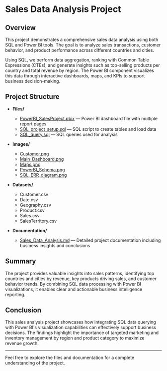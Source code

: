 # Sales Data Analysis Project

## Overview

This project demonstrates a comprehensive sales data analysis using both SQL and Power BI tools. The goal is to analyze sales transactions, customer behavior, and product performance across different countries and cities. 

Using SQL, we perform data aggregation, ranking with Common Table Expressions (CTEs), and generate insights such as top-selling products per country and total revenue by region. The Power BI component visualizes this data through interactive dashboards, maps, and KPIs to support business decision-making.

## Project Structure

- **Files/**  
  - [PowerBI_SalesProject.pbix](Files/PowerBI_SalesProject.pbix) — Power BI dashboard file with multiple report pages  
  - [SQL_project_setup.sql](Files/SQL_project_setup.sql) — SQL script to create tables and load data  
  - [SQL_query.sql](Files/SQL_query.sql) — SQL queries used for analysis  

- **Images/**  
  - [Customer.png](Images/Customer.png)  
  - [Main_Dashboard.png](Images/Main_Dashboard.png)  
  - [Maps.png](Images/Maps.png)  
  - [PowerBI_Schema.png](Images/PowerBI_Schema.png)  
  - [SQL_ERR_diagram.png](Images/SQL_ERR_diagram.png)  

- **Datasets/**  
  - Customer.csv  
  - Date.csv  
  - Geography.csv  
  - Product.csv  
  - Sales.csv  
  - SalesTerritory.csv  

- **Documentation/**  
  - [Sales_Data_Analysis.md](Documentation/Sales_Data_Analysis.md) — Detailed project documentation including business insights and conclusions  

## Summary

The project provides valuable insights into sales patterns, identifying top countries and cities by revenue, key products driving sales, and customer behavior trends. By combining SQL data processing with Power BI visualizations, it enables clear and actionable business intelligence reporting.

## Conclusion

This sales analysis project showcases how integrating SQL data querying with Power BI's visualization capabilities can effectively support business decisions. The findings highlight the importance of targeted marketing and inventory management by region and product category to maximize revenue growth.

---

Feel free to explore the files and documentation for a complete understanding of the project.
